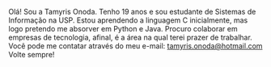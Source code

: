 

<!---
tamyrisonoda/tamyrisonoda is a ✨ special ✨ repository because its `README.md` (this file) appears on your GitHub profile.
You can click the Preview link to take a look at your changes.
--->
Olá!  Sou a Tamyris Onoda. 
Tenho 19 anos e sou estudante de Sistemas de Informação na USP. 
Estou aprendendo a linguagem C inicialmente, mas logo pretendo me absorver em Python e Java.
Procuro colaborar em empresas de tecnologia, afinal, é a área na qual terei prazer de trabalhar.
Você pode me contatar através do meu e-mail: tamyris.onoda@hotmail.com
Volte sempre!
